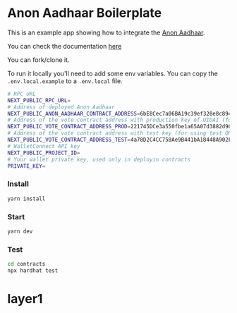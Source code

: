 # Anon Aadhaar Boilerplate

This is an example app showing how to integrate the [Anon Aadhaar](https://github.com/anon-aadhaar/anon-aadhaar).

You can check the documentation [here](https://documentation.anon-aadhaar.pse.dev/)

You can fork/clone it.

To run it locally you'll need to add some env variables. You can copy the `.env.local.example` to a `.env.local` file.

```bash
# RPC URL
NEXT_PUBLIC_RPC_URL=
# Address of deployed Anon Aadhaar 
NEXT_PUBLIC_ANON_AADHAAR_CONTRACT_ADDRESS=6bE8Cec7a06BA19c39ef328e8c8940cEfeF7E281
# Address of the vote contract address with production key of UIDAI (for using with real Aadhaars)
NEXT_PUBLIC_VOTE_CONTRACT_ADDRESS_PROD=221745DCe3a550fbe1a65A07d3882d9065EC4a83
# Address of the vote contract address with test key (for using test QRs)
NEXT_PUBLIC_VOTE_CONTRACT_ADDRESS_TEST=4a78D2C4CC758Ae9B441bA18448A902FFA523BD2
# WalletConnect API key
NEXT_PUBLIC_PROJECT_ID=
# Your wallet private key, used only in deployin contracts
PRIVATE_KEY=
```

### Install

```bash
yarn install
```

### Start

```bash
yarn dev
```

### Test

```bash
cd contracts
npx hardhat test
```
# layer1
